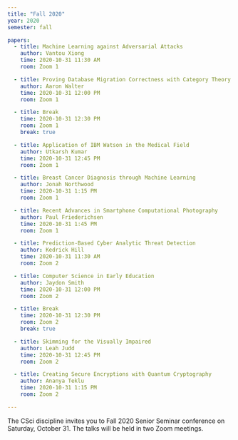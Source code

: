```yaml
---
title: "Fall 2020"
year: 2020
semester: fall

papers:
  - title: Machine Learning against Adversarial Attacks
    author: Vantou Xiong
    time: 2020-10-31 11:30 AM
    room: Zoom 1

  - title: Proving Database Migration Correctness with Category Theory
    author: Aaron Walter
    time: 2020-10-31 12:00 PM
    room: Zoom 1

  - title: Break
    time: 2020-10-31 12:30 PM
    room: Zoom 1
    break: true

  - title: Application of IBM Watson in the Medical Field
    author: Utkarsh Kumar
    time: 2020-10-31 12:45 PM
    room: Zoom 1

  - title: Breast Cancer Diagnosis through Machine Learning 
    author: Jonah Northwood
    time: 2020-10-31 1:15 PM
    room: Zoom 1

  - title: Recent Advances in Smartphone Computational Photography 
    author: Paul Friederichsen
    time: 2020-10-31 1:45 PM
    room: Zoom 1

  - title: Prediction-Based Cyber Analytic Threat Detection
    author: Kedrick Hill
    time: 2020-10-31 11:30 AM
    room: Zoom 2

  - title: Computer Science in Early Education
    author: Jaydon Smith
    time: 2020-10-31 12:00 PM
    room: Zoom 2

  - title: Break
    time: 2020-10-31 12:30 PM
    room: Zoom 2
    break: true

  - title: Skimming for the Visually Impaired
    author: Leah Judd
    time: 2020-10-31 12:45 PM
    room: Zoom 2

  - title: Creating Secure Encryptions with Quantum Cryptography 
    author: Ananya Teklu
    time: 2020-10-31 1:15 PM
    room: Zoom 2

---
```


The CSci discipline invites you to Fall 2020 Senior Seminar conference on
Saturday, October 31.
The talks will be held in two Zoom meetings.


